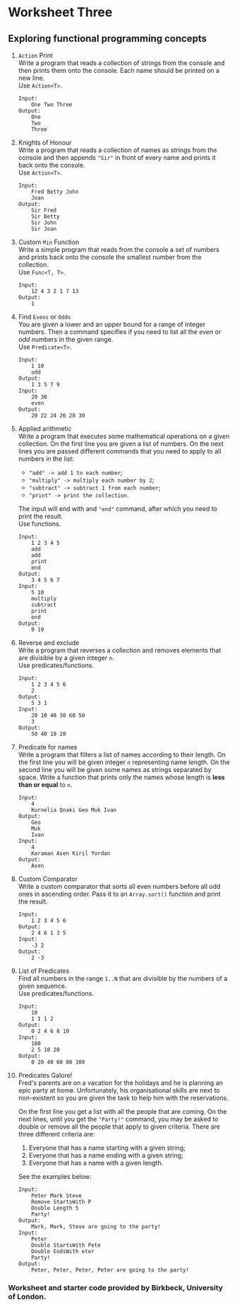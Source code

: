 # Worksheet Three

## Exploring functional programming concepts

1. `Action` Print  
	Write a program that reads a collection of strings from the console and then prints them onto the console. 
	Each name should be printed on a new line.  
	Use `Action<T>`.
	
	```
	Input: 
		One Two Three
	Output: 
		One
		Two
		Three
	```
2. Knights of Honour  
	Write a program that reads a collection of names as strings from the console and then appends `"Sir"` in front of every name and prints it back onto the console.   
	Use `Action<T>`.
	
	```
	Input: 
		Fred Betty John
		Joan
	Output:
		Sir Fred
		Sir Betty
		Sir John
		Sir Joan
	```
3. Custom `Min` Function  
	Write a simple program that reads from the console a set of numbers and prints back onto the console the smallest number from the collection.   
	Use `Func<T, T>`.
	
	```
	Input:
		12 4 3 2 1 7 13
	Output:
		1
	```

4. Find `Evens` or `Odds`  
	You are given a lower and an upper bound for a range of integer numbers. Then a command specifies if you need to list all the *even* or *odd* numbers in the given range.  
	Use `Predicate<T>`.
	
	```
	Input:
		1 10
		odd
	Output:
		1 3 5 7 9
	Input:
		20 30
		even
	Output:
		20 22 24 26 28 30
	```
5. Applied arithmetic  
	Write a program that executes some mathematical operations on a given collection. 
	On the first line you are given a list of numbers. 
	On the next lines you are passed different commands that you need to apply to all numbers in the list: 
	+ `"add" -> add 1 to each number`; 
	+ `"multiply" -> multiply each number by 2`; 
	+ `"subtract" -> subtract 1 from each number`; 
	+ `"print" -> print the collection`.  
	
	The input will end with and `"end"` command, after which you need to print the result.   
	Use functions.
	
	```
	Input:
		1 2 3 4 5
		add
		add
		print
		end
	Output:
		3 4 5 6 7
	Input:
		5 10
		multiply
		subtract
		print
		end
	Output:
		9 19
	```
6. Reverse and exclude  
	Write a program that reverses a collection and removes elements that are divisible by a given integer `n`.  
	Use predicates/functions.
	
	```
	Input:
		1 2 3 4 5 6
		2
	Output:
		5 3 1
	Input:
		20 10 40 30 60 50
		3
	Output:
		50 40 10 20
	```
	
7. Predicate for names  
	Write a program that filters a list of names according to their length. 
	On the first line you will be given integer `n` representing name length. 
	On the second line you will be given some names as strings separated by space. 
	Write a function that prints only the names whose length is **less than or equal** to `n`.
	
	```
	Input:
		4
		Kurnelia Qnaki Geo Muk Ivan
	Output:
		Geo
		Muk
		Ivan
	Input:
		4
		Karaman Asen Kiril Yordan
	Output:
		Asen
	```

8. Custom Comparator  
	Write a custom comparator that sorts all even numbers before all odd ones in ascending order. 
	Pass it to an `Array.sort()` function and print the result.
	
	```
	Input:
		1 2 3 4 5 6
	Output:
		2 4 6 1 3 5
	Input:
		-3 2
	Output:
		2 -3
	```
9. List of Predicates  
	Find all numbers in the range `1..N` that are divisible by the numbers of a given sequence.  
	Use predicates/functions.
	
	```
	Input:
		10
		1 1 1 2
	Output:
		0 2 4 6 8 10
	Input:
		100
		2 5 10 20
	Output:
		0 20 40 60 80 100
	```
10. Predicates Galore!  
	Fred's parents are on a vacation for the holidays and he is planning an epic party at home. 
	Unfortunately, his organisational skills are next to non-existent so you are given the task to help him with the reservations.
	
	On the first line you get a list with all the people that are coming. 
	On the next lines, until you get the `"Party!"` command, 
	you may be asked to double or remove all the people that apply to given criteria. 
	There are three different criteria are: 
	1. Everyone that has a name starting with a given string; 
	2. Everyone that has a name ending with a given string; 
	3. Everyone that has a name with a given length.  
	
	See the examples below:


	```
	Input:
		Peter Mark Steve
		Remove StartsWith P
		Double Length 5
		Party!
	Output:
		Mark, Mark, Steve are going to the party!
	Input:
		Peter
		Double StartsWith Pete
		Double EndsWith eter
		Party!
	Output:
		Peter, Peter, Peter, Peter are going to the party!
	```
	
### Worksheet and starter code provided by Birkbeck, University of London.
